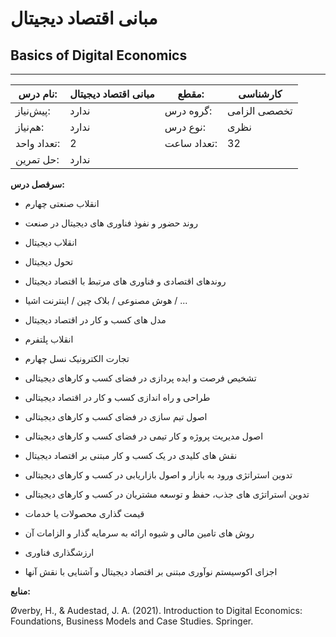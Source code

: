 # مبانی اقتصاد دیجیتال
## Basics of Digital Economics
_______________________________________________________________________________
| نام درس:    | مبانی اقتصاد دیجیتال | مقطع:       | کارشناسی     |
| ----------- | -------------------- | ----------- | ------------ |
| پیش‌نیاز:   | ندارد                | گروه درس:   | تخصصی الزامی |
| هم‌نیاز:    | ندارد                | نوع درس:    | نظری         |
| تعداد واحد: | 2                    | تعداد ساعت: | 32           |
| حل تمرین:   |  ندارد               |             |              |

**سرفصل درس:**


- انقلاب صنعتی چهارم

- روند حضور و نفوذ فناوری های دیجیتال در صنعت

- انقلاب دیجیتال

- تحول دیجیتال

- روندهای اقتصادی و فناوری های مرتبط با اقتصاد دیجیتال

- هوش مصنوعی / بلاک چین / اینترنت اشیا  / ...

- مدل های کسب و کار در اقتصاد دیجیتال

- انقلاب پلتفرم

- تجارت الکترونیک نسل چهارم 

- تشخیص فرصت و ایده پردازی در فضای کسب و کارهای دیجیتالی

- طراحی و راه اندازی کسب و کار در اقتصاد دیجیتالی

- اصول تیم سازی در فضای کسب و کارهای دیجیتالی

- اصول مدیریت پروژه و کار تیمی در فضای کسب و کارهای دیجیتالی 

- نقش های کلیدی در یک کسب و کار مبتنی بر اقتصاد دیجیتال

- تدوین استراتژی ورود به بازار و اصول بازاریابی در کسب و کارهای دیجیتالی

- تدوین استراتژی های جذب، حفظ و توسعه مشتریان در کسب و کارهای دیجیتالی

- قیمت گذاری محصولات یا خدمات

- روش های تامین مالی و شیوه ارائه به سرمایه گذار و الزامات آن

- ارزشگذاری فناوری

- اجزای اکوسیستم نوآوری مبتنی بر اقتصاد دیجیتال و آشنایی با نقش آنها


**منابع:**

Øverby, H., & Audestad, J. A. (2021). Introduction to Digital Economics: Foundations, Business Models and Case Studies. Springer. 
